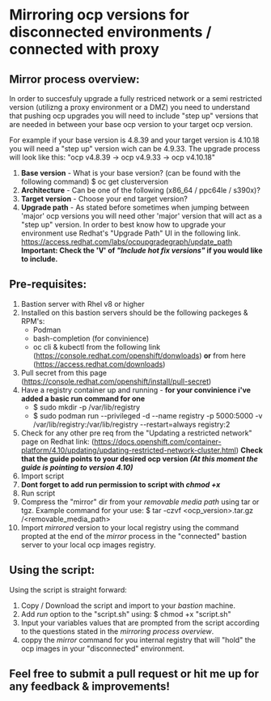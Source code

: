 # Mirroring ocp versions for disconnected environments / connected with proxy

## Mirror process overview:
In order to succesfuly upgrade a fully restriced network or a semi restricted version (utilizng a proxy environment or a DMZ) you need to understand that pushing ocp upgrades you will need to include "step up" versions that are needed in between your base ocp version to your target ocp version.

For example if your base version is 4.8.39 and your target version is 4.10.18 you will need a "step up" version wich can be 4.9.33.
The upgrade process will look like this: "ocp v4.8.39 -> ocp v4.9.33 -> ocp v4.10.18"

1) **Base version** - What is your base version? (can be found with the following command)
  $ oc get clusterversion
2) **Architecture** - Can be one of the following (x86_64 / ppc64le / s390x)?
3) **Target version** - Choose your end target version? 
4) **Upgrade path** - As stated before sometimes when jumping between 'major' ocp versions you will need other 'major' version that will act as a "step up" version. In order to best know how to upgrade your environment use Redhat's "Upgrade Path" UI in the following link.
https://access.redhat.com/labs/ocpupgradegraph/update_path
**Important: Check the 'V' of _"Include hot fix versions"_ if you would like to include.**


## Pre-requisites:
1)  Bastion server with Rhel v8 or higher
2)  Installed on this bastion servers should be the following packeges & RPM's:
    - Podman
    - bash-completion (for convinience)
    - oc cli & kubectl from the following link (https://console.redhat.com/openshift/donwloads) **or**
      from here (https://access.redhat.com/downloads) 
3)  Pull secret from this page (https://console.redhat.com/openshift/install/pull-secret)  
4)  Have a registry container up and running - **for your convinience i've added a basic run command for one**
    - $ sudo mkdir -p /var/lib/registry
    - $ sudo podman run --privileged -d --name registry -p 5000:5000 -v /var/lib/registry:/var/lib/registry --restart=always registry:2
6)   Check for any other pre req from the "Updating a restricted network" page on Redhat link:
     (https://docs.openshift.com/container-platform/4.10/updating/updating-restricted-network-cluster.html)
**Check that the guide points to your desired ocp version _(At this moment the guide is pointing to version 4.10)_**
7)  Import script
8)  **Dont forget to add run permission to script with _chmod +x_**
9)  Run script
10)  Compress the "mirror" dir from your _removable media path_ using tar or tgz. Example command for your use: $ tar -czvf <ocp_version>.tar.gz /<removable_media_path>
11) Import _mirrored_ version to your local registry using the command propted at the end of the _mirror_ process in the "connected" bastion server to your local ocp images registry.


## Using the script:
Using the script is straight forward:
1) Copy / Download the script and import to your _bastion_ machine.
2) Add _run_ option to the "script.sh" using: $ chmod +x "script.sh"
3) Input your variables values that are prompted from the script according to the questions stated in the _mirroring process overview_.
4) coppy the _mirror_ command for you internal registry that will "hold" the ocp images in your "disconnected" environment. 

## Feel free to submit a pull request or hit me up for any feedback & improvements!
